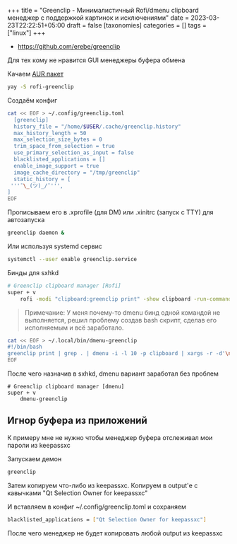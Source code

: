 +++
title = "Greenclip - Минималистичный Rofi/dmenu clipboard менеджер с поддержкой картинок и исключениями"
date = 2023-03-23T22:22:51+05:00
draft = false
[taxonomies]
categories = []
tags = ["linux"]
+++

- https://github.com/erebe/greenclip

Для тех кому не нравится GUI менеджеры буфера обмена

Качаем [AUR пакет](https://aur.archlinux.org/packages/rofi-greenclip)

```sh
yay -S rofi-greenclip
```

Создаём конфиг

```sh
cat << EOF > ~/.config/greenclip.toml
  [greenclip]
  history_file = "/home/$USER/.cache/greenclip.history"
  max_history_length = 50
  max_selection_size_bytes = 0
  trim_space_from_selection = true
  use_primary_selection_as_input = false
  blacklisted_applications = []
  enable_image_support = true
  image_cache_directory = "/tmp/greenclip"
  static_history = [
 '''¯\_(ツ)_/¯''',
]
EOF
```

Прописываем его в .xprofile (для DM) или .xinitrc (запуск с TTY) для автозапуска

```sh
greenclip daemon &
```

Или используя systemd сервис

```sh
systemctl --user enable greenclip.service
```

Бинды для sxhkd

```sh
# Greenclip clipboard manager [Rofi]
super + v
    rofi -modi "clipboard:greenclip print" -show clipboard -run-command '{cmd}'
```

> Примечание: У меня почему-то dmenu бинд одной командой не выполняется, решил проблему создав bash скрипт, сделав его исполняемым и всё заработало.

```sh
cat << EOF > ~/.local/bin/dmenu-greenclip
#!/bin/bash
greenclip print | grep . | dmenu -i -l 10 -p clipboard | xargs -r -d'\n' -I '{}' greenclip print '{}'
EOF
```

После чего назначив в sxhkd, dmenu вариант заработал без проблем

```
# Greenclip clipboard manager [dmenu]
super + v
    dmenu-greenclip
```

## Игнор буфера из приложений

К примеру мне не нужно чтобы менеджер буфера отслеживал мои пароли из keepassxc

Запускаем демон

```sh
greenclip
```

Затем копируем что-либо из keepassxc. Копируем в output'е с кавычками "Qt Selection Owner for keepassxc"

И вставляем в конфиг ~/.config/greenclip.toml и сохраняем

```sh
blacklisted_applications = ["Qt Selection Owner for keepassxc"]
```

После чего менеджер не будет копировать любой output из keepassxc
